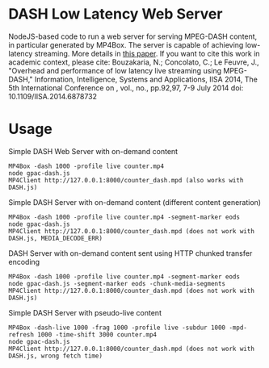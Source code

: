 DASH Low Latency Web Server
===============================

NodeJS-based code to run a web server for serving MPEG-DASH content, in particular generated by MP4Box. 
The server is capable of achieving low-latency streaming. More details in [this paper](http://biblio.telecom-paristech.fr/cgi-bin/download.cgi?id=14719). If you want to cite this work in academic context, please cite:
Bouzakaria, N.; Concolato, C.; Le Feuvre, J., "Overhead and performance of low latency live streaming using MPEG-DASH," Information, Intelligence, Systems and Applications, IISA 2014, The 5th International Conference on , vol., no., pp.92,97, 7-9 July 2014
doi: 10.1109/IISA.2014.6878732

Usage 
=====

Simple DASH Web Server with on-demand content
```
MP4Box -dash 1000 -profile live counter.mp4
node gpac-dash.js 
MP4Client http://127.0.0.1:8000/counter_dash.mpd (also works with DASH.js)
```

Simple DASH Server with on-demand content (different content generation)
```
MP4Box -dash 1000 -profile live counter.mp4 -segment-marker eods
node gpac-dash.js 
MP4Client http://127.0.0.1:8000/counter_dash.mpd (does not work with DASH.js, MEDIA_DECODE_ERR)
```

DASH Server with on-demand content sent using HTTP chunked transfer encoding
```
MP4Box -dash 1000 -profile live counter.mp4 -segment-marker eods
node gpac-dash.js -segment-marker eods -chunk-media-segments
MP4Client http://127.0.0.1:8000/counter_dash.mpd (does not work with DASH.js)
```

Simple DASH Server with pseudo-live content 
```
MP4Box -dash-live 1000 -frag 1000 -profile live -subdur 1000 -mpd-refresh 1000 -time-shift 3000 counter.mp4
node gpac-dash.js 
MP4Client http://127.0.0.1:8000/counter_dash.mpd (does not work with DASH.js, wrong fetch time)
```

